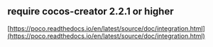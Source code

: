 ## require cocos-creator 2.2.1 or higher

[https://poco.readthedocs.io/en/latest/source/doc/integration.html](https://poco.readthedocs.io/en/latest/source/doc/integration.html)